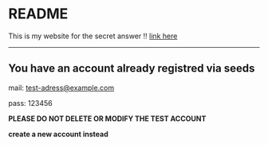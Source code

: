 # README

This is my website for the secret answer !! [link here](https://secure-plateau-24002.herokuapp.com/)

<hr>

## You have an account already registred via seeds

mail: test-adress@example.com

pass: 123456

**PLEASE DO NOT DELETE OR MODIFY THE TEST ACCOUNT**

**create a new account instead**
